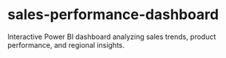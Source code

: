 # sales-performance-dashboard
Interactive Power BI dashboard analyzing sales trends, product performance, and regional insights.
